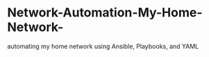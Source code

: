 # Network-Automation-My-Home-Network-
automating my home network using Ansible, Playbooks, and YAML
